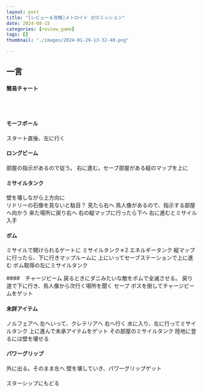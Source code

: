 ```yaml
---
layout: post
title: "[レビュー＆攻略]メトロイド ゼロミッション"
date: 2024-08-15
categories: [review_game]
tags: []
thumbnail: "./images/2024-01-29-13-32-40.png"

---
```


## 一言

  

#### 簡易チャート  
<br>

<br>

#### モーフボール
スタート直後、左に行く  

#### ロングビーム
部屋の指示があるので従う。
右に進む。セーブ部屋がある縦のマップを上に


#### ミサイルタンク
壁を壊しながら上方向に  
リドリーの石像を見ないと駄目？
見たら右へ
鳥人像があるので、指示する部屋へ向かう
来た場所に戻り右へ
右の縦マップに行ったら下へ
右に進むとミサイル入手
  

#### ボム
ミサイルで開けられるゲートに
ミサイルタンク＊2
エネルギータンク
縦マップに行ったら、下に行きマップルームに
上にいってセーブステーションで上に進む
ボム取得の左にミサイルタンク

####　チャージビーム
戻るときにダニみたいな敵をボムで全滅させる。
戻り道で下に行き、鳥人像から次行く場所を聞く
セーブ
ボスを倒してチャージビームをゲット

#### 未詳アイテム
ノルフェアへ
左へいって、クレテリアへ
右へ行く
水に入り、左に行ってミサイルタンク
上に進んで未承アイテムをゲット
その部屋のミサイルタンク
陸地に登るには壁を壊せる

#### パワーグリップ
外に出る。そのまま左へ
壁を壊していき、パワーグリップゲット

#### 
スターシップにもどる

#### 
